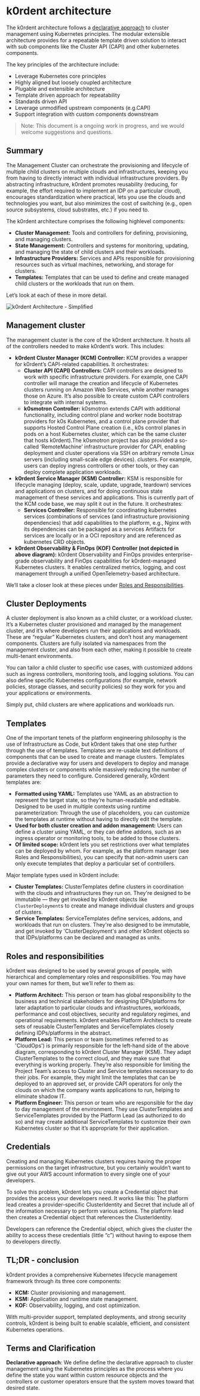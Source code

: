 # k0rdent architecture

The k0rdent architecture follows a [declarative approach](#terms-and-clarification) to cluster management using Kubernetes principles. The modular extensible architecture provides for a repeatable template driven solution to interact with sub components like the Cluster API (CAPI) and other kubernetes components.

The key principles of the architecture include:

* Leverage Kubernetes core principles
* Highly aligned but loosely coupled architecture
* Plugable and extensible architecture
* Template driven approach for repeatability
* Standards driven API
* Leverage unmodified upstream components (e.g.CAPI)
* Support integration with custom components downstream

>Note:
>This document is a ongoing work in progress, and we would welcome suggestions and questions. 

## Summary

The Management Cluster can orchestrate the provisioning and lifecycle of multiple child clusters on multiple clouds and infrastructures, keeping you from having to directly interact with individual infrastructure providers. By abstracting infrastructure, k0rdent promotes reusability (reducing, for example, the effort required to implement an IDP on a particular cloud), encourages standardization where practical, lets you use the clouds and technologies you want, but also minimizes the cost of switching (e.g., open source subsystems, cloud substrates, etc.) if you need to.

The k0rdent architecture comprises the following highlevel components:

* **Cluster Management:** Tools and controllers for defining, provisioning, and managing clusters.
* **State Management:** Controllers and systems for monitoring, updating, and managing the state of child clusters and their workloads.
* **Infrastructure Providers:** Services and APIs responsible for provisioning resources such as virtual machines, networking, and storage for clusters.
* **Templates:** Templates that can be used to define and create managed child clusters or the workloads that run on them.

Let’s look at each of these in more detail.

![k0rdent Architecture - Simplified](assets/k0rdent-highlevel-architecure-overview.svg)


## Management cluster

The management cluster is the core of the k0rdent architecture. It hosts all of the controllers needed to make k0rdent’s work. This includes:

* **k0rdent Cluster Manager (KCM) Controller:**  KCM provides a wrapper for k0rdent’s CAPI-related capabilities. It orchestrates:
    * **Cluster API (CAPI) Controllers:** CAPI controllers are designed to work with specific infrastructure providers. For example, one CAPI controller will manage the creation and lifecycle of Kubernetes clusters running on Amazon Web Services, while another manages those on Azure. It’s also possible to create custom CAPI controllers to integrate with internal systems.
    * **k0smotron Controller:** k0smotron extends CAPI with additional functionality, including control plane and worker node bootstrap providers for k0s Kubernetes, and a control plane provider that supports Hosted Control Plane creation (i.e., k0s control planes in pods on a host Kubernetes cluster, which can be the same cluster that hosts k0rdent).The k0smotron project has also provided a so-called ‘RemoteMachine’ infrastructure provider for CAPI, enabling deployment and cluster operations via SSH on arbitrary remote Linux servers (including small-scale edge devices).
    clusters. For example, users can deploy ingress controllers or other tools, or they can deploy complete application workloads.
* **k0rdent Service Manager (KSM) Controller:** KSM is responsible for lifecycle managing (deploy, scale, update, upgrade, teardown) services and applications on clusters, and for doing continuous state management of these services and applications. This is currently part of the KCM code base, we may split it out in the future. It orchestrates:
    * **Services Controller:** Responsible for coordinating kubernetes services (combinations of services (and infrastructure provisioning dependencies) that add capabilities to the platform, e.g., Nginx with its dependencies can be packaged as a services
    Artifacts for services are locally or in a OCI repository and are referenced as kubernetes CRD objects.
* **k0rdent Observability & FinOps (KOF) Controller (not depicted in above diagram):** k0rdent Observability and FinOps provides enterprise-grade observability and FinOps capabilities for k0rdent-managed Kubernetes clusters. It enables centralized metrics, logging, and cost management
through a unified OpenTelemetry-based architecture.

We’ll take a closer look at these pieces under [Roles and Responsibilities](#roles-and-responsibilities).

## Cluster Deployments

A cluster deployment is also known as a child cluster, or a workload cluster. It’s a Kubernetes cluster provisioned and managed by the management cluster, and it’s where developers run their applications and workloads. These are “regular” Kubernetes clusters, and don’t host any management components. Clusters are fully isolated via namespaces from the management cluster, and also from each other, making it possible to create multi-tenant environments. 

You can tailor a child cluster to specific use cases, with customized addons such as ingress controllers, monitoring tools, and logging solutions. You can also define specific Kubernetes configurations (for example, network policies, storage classes, and security policies) so they work for you and your applications or environments.

Simply put, child clusters are where applications and workloads run.

## Templates

One of the important tenets of the platform engineering philosophy is the use of Infrastructure as Code, but k0rdent takes that one step further through the use of templates. Templates are re-usable text definitions of components that can be used to create and manage clusters. Templates provide a declarative way for users and developers to deploy and manage complex clusters or components while massively reducing the number of parameters they need to configure. Considered generally, k0rdent templates are:

* **Formatted using YAML:** Templates use YAML as an abstraction to represent the target state, so they’re human-readable and editable.
Designed to be used in multiple contexts using runtime parameterization: Through the use of placeholders, you can customize the templates at runtime without having to directly edit the template.
* **Used for both cluster creation and addon management:** Users can define a cluster using YAML, or they can define addons, such as an ingress operator or monitoring tools, to be added to those clusters.
* **Of limited scope:** k0rdent lets you set restrictions over what templates can be deployed by whom. For example, as the platform manager (see Roles and Responsibilities), you can specify that non-admin users can only execute templates that deploy a particular set of controllers.

Major template types used in k0rdent include:

* **Cluster Templates:** ClusterTemplates define clusters in coordination with the clouds and infrastructures they run on. They're designed to be immutable &mdash; they get invoked by k0rdent objects like `ClusterDeployment`s to create and manage individual clusters and groups of clusters.
* **Service Templates:** ServiceTemplates define services, addons, and workloads that run on clusters. They're also designed to be immutable, and get invoked by 'ClusterDeployment's and other k0rdent objects so that IDPs/platforms can be declared and managed as units. 

## Roles and responsibilities

k0rdent was designed to be used by several groups of people, with hierarchical and complementary roles and responsibilities. You may have your own names for them, but we’ll refer to them as:

* **Platform Architect:** This person or team has global responsibility to the business and technical stakeholders for designing IDPs/platforms for later adaptation to particular clouds and infrastructures, workloads, performance and cost objectives, security and regulatory regimes, and operational requirements. k0rdent enables Platform Architects to create sets of reusable ClusterTemplates and ServiceTemplates closely defining IDPs/platforms in the abstract.
* **Platform Lead:** This person or team (sometimes referred to as 'CloudOps') is primarily responsible for the left-hand side of the above diagram, corresponding to k0rdent Cluster Manager (KSM). They adapt ClusterTemplates to the correct cloud, and they make sure that everything is working properly. They’re also responsible for limiting the Project Team’s access to Cluster and Service templates necessary to do their jobs. For example, they might limit the templates that can be deployed to an approved set, or provide CAPI operators for only the clouds on which the company wants applications to run, helping to eliminate shadow IT. 
* **Platform Engineer:** This person or team who are responsible for the day to day management of the environment. They use ClusterTemplates and ServiceTemplates provided by the Platform Lead (as authorized to do so) and may create additional ServiceTemplates to customize their own Kubernetes cluster so that it’s appropriate for their application.

## Credentials

Creating and managing Kubernetes clusters requires having the proper permissions on the target infrastructure, but you certainly wouldn’t want to give out your AWS account information to every single one of your developers.

To solve this problem, k0rdent lets you create a Credential object that provides the access your developers need. It works like this:
The platform lead creates a provider-specific ClusterIdentity and Secret that include all of the information necessary to perform various actions.
The platform lead then creates a Credential object that references the ClusterIdentity.

Developers can reference the Credential object, which gives the cluster the ability to access these credentials (little “c”) without having to expose them to developers directly.

## TL;DR - conclusion

k0rdent provides a comprehensive Kubernetes lifecycle management framework through its three core components:

* **KCM:** Cluster provisioning and management.
* **KSM:** Application and runtime state management.
* **KOF:** Observability, logging, and cost optimization.

With multi-provider support, templated deployments, and strong security controls, k0rdent is being built to enable scalable, efficient, and consistent Kubernetes operations.

## Terms and Clarification

**Declarative approach**: We define define the declarative approach to cluster management using the Kubernetes principles as the process where you define the state you want within custom resource objects and the controllers or customer operators ensure that the system moves toward that desired state.
